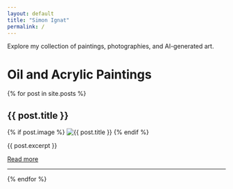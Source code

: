 ```yaml
---
layout: default
title: "Simon Ignat"
permalink: /
---
```


Explore my collection of paintings, photographies, and AI-generated art.

# Oil and Acrylic Paintings

{% for post in site.posts %}
<h2>{{ post.title }}</h2>
{% if post.image %}
<img src="{{ post.image | relative_url }}" alt="{{ post.title }}" style="max-width: 50%; height: auto;">
{% endif %}
<p>{{ post.excerpt }}</p>
<a href="{{ post.url | relative_url }}">Read more</a>
<hr>
{% endfor %}


